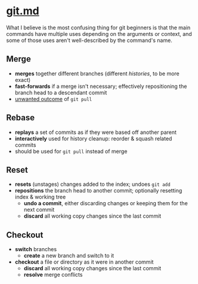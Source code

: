 # [git.md](https://gist.github.com/mislav/5147811)

What I believe is the most confusing thing for git beginners is that the main
commands have multiple uses depending on the arguments or context, and some of
those uses aren't well-described by the command's name.

## Merge

- **merges** together different branches (different _histories_, to be more exact)
- **fast-forwards** if a merge isn't necessary; effectively repositioning the
  branch head to a descendant commit
- [unwanted outcome](http://mislav.uniqpath.com/2013/02/merge-vs-rebase/) of
  `git pull`

## Rebase

- **replays** a set of commits as if they were based off another parent
- **interactively** used for history cleanup: reorder & squash related commits
- should be used for `git pull` instead of merge

## Reset

- **resets** (unstages) changes added to the index; undoes `git add`
- **repositions** the branch head to another commit; optionally resetting index
  & working tree
  - **undo a commit**, either discarding changes or keeping them for the next commit
  - **discard** all working copy changes since the last commit

## Checkout

- **switch** branches
  - **create** a new branch and switch to it
- **checkout** a file or directory as it were in another commit
  - **discard** all working copy changes since the last commit
  - **resolve** merge conflicts
